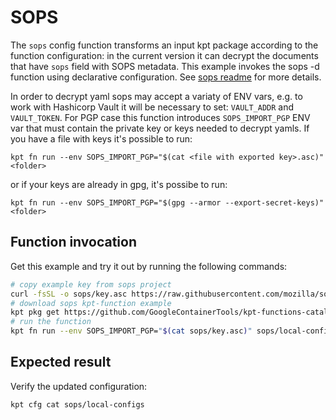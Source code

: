 # SOPS

The `sops` config function transforms an input kpt package according 
to the function configuration: in the current version it can decrypt
the documents that have `sops` field with SOPS metadata.
This example invokes the sops -d function using declarative 
configuration. See [sops readme](https://github.com/mozilla/sops/blob/master/README.rst) for more details.

In order to decrypt yaml sops may accept a variaty of ENV vars, e.g.
to work with Hashicorp Vault it will be necessary to set: `VAULT_ADDR` and `VAULT_TOKEN`.
For PGP case this function introduces `SOPS_IMPORT_PGP` ENV var that must
contain the private key or keys needed to decrypt yamls. If you have a file with keys 
it's possible to run:

```
kpt fn run --env SOPS_IMPORT_PGP="$(cat <file with exported key>.asc)" <folder>
```

or if your keys are already in gpg, it's possibe to run:

```
kpt fn run --env SOPS_IMPORT_PGP="$(gpg --armor --export-secret-keys)" <folder>
```

## Function invocation

Get this example and try it out by running the following commands:

```sh
# copy example key from sops project
curl -fsSL -o sops/key.asc https://raw.githubusercontent.com/mozilla/sops/master/pgp/sops_functional_tests_key.asc
# download sops kpt-function example
kpt pkg get https://github.com/GoogleContainerTools/kpt-functions-catalog.git/examples/sops .
# run the function
kpt fn run --env SOPS_IMPORT_PGP="$(cat sops/key.asc)" sops/local-configs
```

## Expected result

Verify the updated configuration:

```sh
kpt cfg cat sops/local-configs
```
